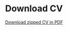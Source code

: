 # Download CV


[Download zipped CV in PDF](https://github.com/JJ/cv/suites/2222394816/artifacts/46027050)

